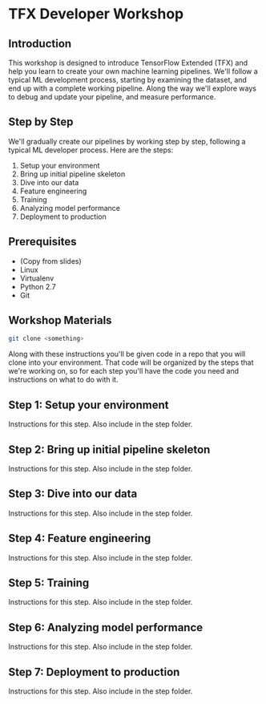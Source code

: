 # TFX Developer Workshop

## Introduction

This workshop is designed to introduce TensorFlow Extended (TFX)
and help you learn to create your own machine learning
pipelines.  We'll follow a typical ML development process,
starting by examining the dataset, and end up with a complete
working pipeline.  Along the way we'll explore ways to debug
and update your pipeline, and measure performance.

## Step by Step

We'll gradually create our pipelines by working step by step,
following a typical ML developer process.  Here are the steps:

1. Setup your environment
1. Bring up initial pipeline skeleton
1. Dive into our data
1. Feature engineering
1. Training
1. Analyzing model performance
1. Deployment to production

## Prerequisites
* (Copy from slides)
* Linux
* Virtualenv
* Python 2.7
* Git

## Workshop Materials

```bash
git clone <something>
```

Along with these instructions you'll be given code in a repo
that you will clone into your environment.  That code will
be organized by the steps that we're working on, so for each
step you'll have the code you need and instructions on what
to do with it.

## Step 1: Setup your environment

Instructions for this step.  Also include in the step folder.

## Step 2: Bring up initial pipeline skeleton

Instructions for this step.  Also include in the step folder.

## Step 3: Dive into our data

Instructions for this step.  Also include in the step folder.

## Step 4: Feature engineering

Instructions for this step.  Also include in the step folder.

## Step 5: Training

Instructions for this step.  Also include in the step folder.

## Step 6: Analyzing model performance

Instructions for this step.  Also include in the step folder.

## Step 7: Deployment to production

Instructions for this step.  Also include in the step folder.